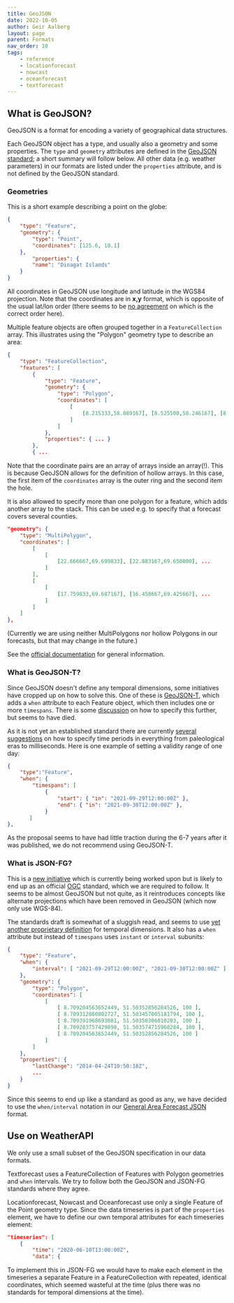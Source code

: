 ```yaml
---
title: GeoJSON
date: 2022-10-05
author: Geir Aalberg
layout: page
parent: Formats
nav_order: 10
tags:
    - reference
    - locationforecast
    - nowcast
    - oceanforecast
    - textforecast
---
```


## What is GeoJSON?

GeoJSON is a format for encoding a variety of geographical data structures.

Each GeoJSON object has a type, and usually also a geometry and some properties.
The `type` and `geometry` attributes are defined in the
[GeoJSON standard](https://geojson.org/); a short summary will follow below.
All other data (e.g. weather parameters) in our formats are listed under the
`properties` attribute, and is not defined by the GeoJSON standard.

### Geometries

This is a short example describing a point on the globe:

```json
{
    "type": "Feature",
    "geometry": {
        "type": "Point",
        "coordinates": [125.6, 10.1]
    },
        "properties": {
        "name": "Dinagat Islands"
    }
}
```

All coordinates in GeoJSON use longitude and latitude in the WGS84 projection.
Note that the coordinates are in **x,y** format, which is opposite of the usual lat/lon order
(there seems to be [no agreement](https://macwright.com/2015/03/23/geojson-second-bite.html#polygons)
on which is the correct order here).

Multiple feature objects are often grouped together in a `FeatureCollection` array.
This illustrates using the "Polygon" geometry type to describe an area:

```json
{
    "type": "FeatureCollection",
    "features": [
        {
            "type": "Feature",
            "geometry": {
                "type": "Polygon",
                "coordinates": [
                    [
                        [8.215333,58.089167], [8.525500,58.246167], [8.808833,58.396500] ...
                    ]
                ]
            },
            "properties": { ... }
        },
        { ...
```

Note that the coordinate pairs are an array of arrays inside an array(!). This is
because GeoJSON allows for the definition of hollow arrays. In this case, the
first item of the `coordinates` array is the outer ring and the second item the hole.

It is also allowed to specify more than one polygon for a feature, which adds another array
to the stack. This can be used e.g. to specify that a forecast covers several counties.

```json
"geometry": {
    "type": "MultiPolygon",
    "coordinates": [
        [
            [
                [22.666667,69.699833], [22.883167,69.650000], ...
            ]
        ],
        [
            [
                [17.759833,69.687167], [16.458667,69.425667], ...
            ]
        ]
    ]
},
```

(Currently we are using neither MultiPolygons nor hollow Polygons in our forecasts,
but that may change in the future.)

See the [official documentation](https://geojson.org/) for general information.

### What is GeoJSON-T?

Since GeoJSON doesn't define any temporal dimensions, some initiatives have cropped
up on how to solve this. One of these is [GeoJSON-T](https://github.com/kgeographer/geojson-t),
which adds a `when` attribute to each Feature object, which then includes one or more
`timespans`. There is some [discussion](https://github.com/kgeographer/geojson-t/issues/3)
on how to specify this further, but seems to have died.

As it is not yet an established standard there are currently [several
suggestions](http://kgeographer.org/geojson-t-adding-time-to-geojson/)
on how to specify time periods in everything from paleological eras to milliseconds.
Here is one example of setting a validity range of one day:

```json
{
    "type":"Feature",
    "when": {
        "timespans": [
            {
                "start": { "in": "2021-09-29T12:00:00Z" },
                "end": { "in": "2021-09-30T12:00:00Z" },
            }
       ]
},
```

As the proposal seems to have had little traction during the 6-7 years after it
was published, we do not recommend using GeoJSON-T.

### What is JSON-FG?

This is a [new initiative](http://docs.opengeospatial.org/per/21-017r1.html#toc31)
which is currently being worked upon but is likely to end up as an official
[OGC](https://www.osgeo.org/) standard, which we are required to follow. It seems to
be almost GeoJSON but not quite, as it reintroduces concepts like alternate
projections which have been removed in GeoJSON (which now only use WGS-84).

The standards draft is somewhat of a sluggish read, and seems to use [yet another
proprietary definition](http://docs.opengeospatial.org/per/21-017r1.html#toc23)
for temporal dimensions. It also has a `when` attribute but instead of
`timespans` uses `instant` or `interval` subunits:

```json
{
    "type": "Feature",
    "when": {
        "interval": [ "2021-09-29T12:00:00Z", "2021-09-30T12:00:00Z" ]
    },
    "geometry": {
        "type": "Polygon",
        "coordinates": [
            [
                [ 8.709204563652449, 51.50352856284526, 100 ],
                [ 8.709312860802727, 51.503457005181794, 100 ],
                [ 8.709391968693081, 51.50350306810203, 100 ],
                [ 8.709283757429898, 51.503574715968284, 100 ],
                [ 8.709204563652449, 51.50352856284526, 100 ]
            ]
        ]
    },
    "properties": {
        "lastChange": "2014-04-24T10:50:18Z",
        ...
    }
}
```

Since this seems to end up like a standard as good as any, we have decided to use
the `when/interval` notation in our [General Area Forecast JSON](./AreaForecastJSON) format.

## Use on WeatherAPI

We only use a small subset of the GeoJSON specification in our data formats.

Textforecast uses a FeatureCollection of Features with Polygon geometries and `when` intervals.
We try to follow both the GeoJSON and JSON-FG standards where they agree.

Locationforecast, Nowcast and Oceanforecast use only a single Feature of the Point geometry type.
Since the data timeseries is part of the `properties` element, we have to define our own
temporal attributes for each timeseries element:

```json
"timeseries": [
    {
        "time": "2020-06-10T13:00:00Z",
        "data": {
```

To implement this in JSON-FG we would have to make each element in the timeseries a
separate Feature in a FeatureCollection with repeated, identical coordinates, which
seemed wasteful at the time (plus there was no standards for temporal dimensions at
the time).
